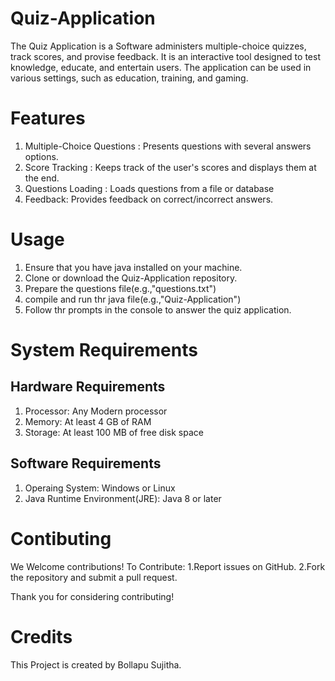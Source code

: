 # Quiz-Application
The Quiz Application is a Software administers multiple-choice quizzes, track scores, and provise feedback. It is an interactive tool designed to test knowledge, educate, and entertain users. The application can be used in various settings, such as education, training, and gaming.


# Features
1. Multiple-Choice Questions : Presents questions with several answers options.
2. Score Tracking : Keeps track of the user's scores and displays them at the end.
3. Questions Loading : Loads questions from a file or database
4. Feedback: Provides feedback on correct/incorrect answers. 


# Usage
1. Ensure that you have java installed on your machine.
2. Clone or download the Quiz-Application repository.
3. Prepare the questions file(e.g.,"questions.txt")
4. compile and run thr java file(e.g.,"Quiz-Application")  
5. Follow thr prompts in the console to answer the quiz application.

# System Requirements
  ## Hardware Requirements
  1. Processor: Any Modern processor
  2. Memory: At least 4 GB of RAM
  3. Storage: At least 100 MB of free disk space
  ## Software Requirements
  1. Operaing System: Windows or Linux
  2. Java Runtime Environment(JRE): Java 8 or later
   
  
# Contibuting
 We Welcome contributions! To Contribute:
   1.Report issues on GitHub.
   2.Fork the repository and submit a pull request.

Thank you for considering contributing!

# Credits
 This Project is created by Bollapu Sujitha.
